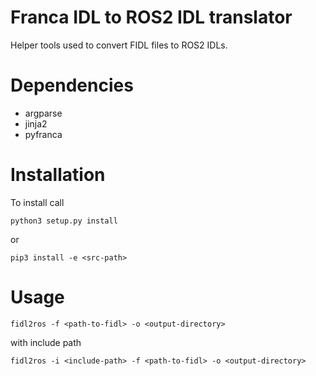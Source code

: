 # Franca IDL to ROS2 IDL translator

Helper tools used to convert FIDL files to ROS2 IDLs.

# Dependencies

* argparse
* jinja2
* pyfranca

# Installation

To install call

    python3 setup.py install

or

    pip3 install -e <src-path>

# Usage

    fidl2ros -f <path-to-fidl> -o <output-directory>

with include path

    fidl2ros -i <include-path> -f <path-to-fidl> -o <output-directory>
